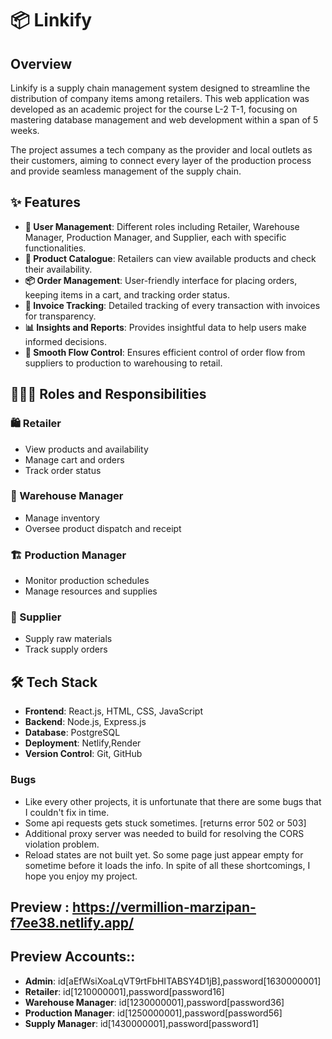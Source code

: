 # 📦 Linkify

## Overview

Linkify is a supply chain management system designed to streamline the distribution of company items among retailers. This web application was developed as an academic project for the course L-2 T-1, focusing on mastering database management and web development within a span of 5 weeks. 

The project assumes a tech company as the provider and local outlets as their customers, aiming to connect every layer of the production process and provide seamless management of the supply chain.

## ✨ Features

- **🔐 User Management**: Different roles including Retailer, Warehouse Manager, Production Manager, and Supplier, each with specific functionalities.
- **🛒 Product Catalogue**: Retailers can view available products and check their availability.
- **📦 Order Management**: User-friendly interface for placing orders, keeping items in a cart, and tracking order status.
- **📜 Invoice Tracking**: Detailed tracking of every transaction with invoices for transparency.
- **📊 Insights and Reports**: Provides insightful data to help users make informed decisions.
- **🔄 Smooth Flow Control**: Ensures efficient control of order flow from suppliers to production to warehousing to retail.

## 🧑‍🤝‍🧑 Roles and Responsibilities

### 🛍️ Retailer
- View products and availability
- Manage cart and orders
- Track order status

### 🏬 Warehouse Manager
- Manage inventory
- Oversee product dispatch and receipt

### 🏗️ Production Manager
- Monitor production schedules
- Manage resources and supplies


### 🚚 Supplier
- Supply raw materials
- Track supply orders

## 🛠️ Tech Stack

- **Frontend**: React.js, HTML, CSS, JavaScript
- **Backend**: Node.js, Express.js
- **Database**: PostgreSQL
- **Deployment**: Netlify,Render
- **Version Control**: Git, GitHub

### Bugs
- Like every other projects, it is unfortunate that there are some bugs that I couldn't fix in time. 
- Some api requests gets stuck sometimes. [returns error 502 or 503]
- Additional proxy server was needed to build for resolving the CORS violation problem.
- Reload states are not built yet. So some page just appear empty for sometime before it loads the info. 
  In spite of all these shortcomings, I hope you enjoy my project.
## Preview : https://vermillion-marzipan-f7ee38.netlify.app/
## Preview Accounts::
- **Admin**: id[aEfWsiXoaLqVT9rtFbHITABSY4D1jB],password[1630000001]
- **Retailer**: id[1210000001],password[password16]
- **Warehouse Manager**: id[1230000001],password[password36]
- **Production Manager**: id[1250000001],password[password56]
- **Supply Manager**: id[1430000001],password[password1]
